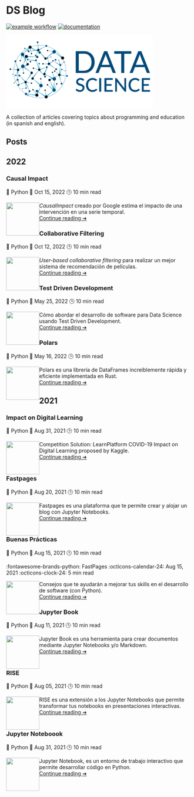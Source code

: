 # DS Blog

[![example workflow](https://github.com/fralfaro/portfolio/actions/workflows/documentation.yml/badge.svg)](https://github.com/fralfaro/DS-Blog/actions)
[![documentation](https://img.shields.io/badge/🌐-Blog-blue)](https://fralfaro.github.io/DS-Blog/)

<img src="docs/images/ds.png" alt="" align="center" width="400"/>

A collection of articles covering topics about programming and education (in spanish and english).

## Posts

## 2022

### Causal Impact

🐍 Python  📅 Oct 15, 2022 🕒  10 min read

[<img src="https://cdn3.iconfinder.com/data/icons/tiny-charts-and-graphs/32/flat_line_graph-512.png"  width="90" height="90" align="left">](posts/2022/2022-10-12-causal_impact.ipynb)
*CausalImpact* creado por Google estima el impacto de una intervención en una serie temporal.<br>
[Continue reading ➔](posts/2022/2022-10-12-causal_impact.ipynb) 

### Collaborative Filtering

🐍 Python  📅 Oct 12, 2022 🕒  10 min read

[<img src="https://icons-for-free.com/iconfiles/ico/256/color+cinema+icons+Documentary-1320567852829864650.ico"  width="90" height="90" align="left">](posts/2022/2022-10-12-implicit.ipynb)
*User-based collaborative filtering* para realizar un mejor sistema de recomendación de películas. <br>
[Continue reading ➔](posts/2022/2022-10-12-implicit.ipynb)

### Test Driven Development

🐍 Python  📅 May 25, 2022 🕒  10 min read

[<img src="https://www.outsystems.com/forge/DownloadResource.aspx?FileName=&ImageBinaryId=60719"  width="90" height="90" align="left">](https://medium.com/@fralfaro/qu%C3%A9-es-el-test-driven-development-7d45160a5a5a)
Cómo abordar el desarrollo de software para Data Science usando Test Driven Development. <br>
[Continue reading ➔](posts/2022/2021-07-15-tdd.ipynb)


### Polars

🐍 Python  📅 May 16, 2022 🕒  10 min read


[<img src="https://www.rust-lang.org/logos/rust-logo-512x512.png"  width="90" height="90" align="left">](https://fralfaro.github.io/ds_blog/python/2022/03/16/polars.html)
Polars es una librería de DataFrames increíblemente rápida y eficiente  implementada en Rust.<br>
[Continue reading ➔](posts/2022/2022-03-16-polars.ipynb)


## 2021

### Impact on Digital Learning

🐍 Python  📅 Aug 31, 2021 🕒  10 min read

[<img src="https://icon-library.com/images/icon-learning/icon-learning-16.jpg"  width="90" height="90" align="left">](https://www.kaggle.com/code/faamds/basic-analysis-impact-on-digital-learning)
Competition Solution:  LearnPlatform  COVID-19 Impact on Digital Learning proposed by Kaggle.<br>
[Continue reading ➔](posts/2021/basic-analysis-impact-on-digital-learning.ipynb)
<br><br>

### Fastpages

🐍 Python  📅 Aug 20, 2021 🕒  10 min read

[<img src="https://raw.githubusercontent.com/fralfaro/ds_blog/master/images/fastpages.png"  width="90" height="90" align="left">](https://medium.com/@fralfaro/qu%C3%A9-es-el-test-driven-development-7d45160a5a5a)
Fastpages es una plataforma que te permite crear y alojar un blog con Jupyter Notebooks. <br>
[Continue reading ➔](posts/2021/2021-08-20-fastpages.ipynb)
<br><br>

### Buenas Prácticas

🐍 Python  📅 Aug 15, 2021 🕒  10 min read

:fontawesome-brands-python: FastPages
:octicons-calendar-24: Aug 15, 2021
:octicons-clock-24: 5 min read

[<img src="https://upload.wikimedia.org/wikipedia/commons/thumb/0/0a/Python.svg/2048px-Python.svg.png"  width="90" height="90" align="left">](https://fralfaro.github.io/ds_blog/python/2022/03/16/polars.html)
Consejos que te ayudarán a mejorar tus skills en el desarrollo de software (con Python).<br>
[Continue reading ➔](posts/2021/2021-08-31-buenas_practicas.ipynb)


### Jupyter Book

🐍 Python  📅 Aug 11, 2021 🕒  10 min read

[<img src="https://raw.githubusercontent.com/fralfaro/ds_blog/master/images/jb.png"  width="90" height="90" align="left">](https://fralfaro.github.io/ds_blog/jupyter/2021/08/11/jb.html)
Jupyter Book es una herramienta para crear documentos mediante Jupyter Notebooks y/o Markdown.<br>
[Continue reading ➔](posts/2021/2021-08-11-jb.ipynb)<br>
<br>

### RISE

🐍 Python  📅 Aug 05, 2021 🕒  10 min read

[<img src="https://upload.wikimedia.org/wikipedia/commons/thumb/0/07/X-office-presentation.svg/2048px-X-office-presentation.svg.png"  width="90" height="90" align="left">](https://fralfaro.github.io/ds_blog/jupyter/2021/08/05/rise.html)
RISE es una extensión a los Jupyter Notebooks que permite transformar
 tus notebooks en presentaciones interactivas.<br>
[Continue reading ➔](posts/2021/2021-08-05-rise.ipynb)<br>
<br>

### Jupyter Noteboook

🐍 Python  📅 Aug 31, 2021 🕒  10 min read

[<img src="https://upload.wikimedia.org/wikipedia/commons/thumb/3/38/Jupyter_logo.svg/1200px-Jupyter_logo.svg.png"  width="90" height="90" align="left">](https://fralfaro.github.io/ds_blog/jupyter/2021/07/31/jupyter.html)
Jupyter Notebook, es un entorno de trabajo interactivo que permite desarrollar código en Python.<br>
[Continue reading ➔](posts/2021/2021-07-31-jupyter.ipynb)
